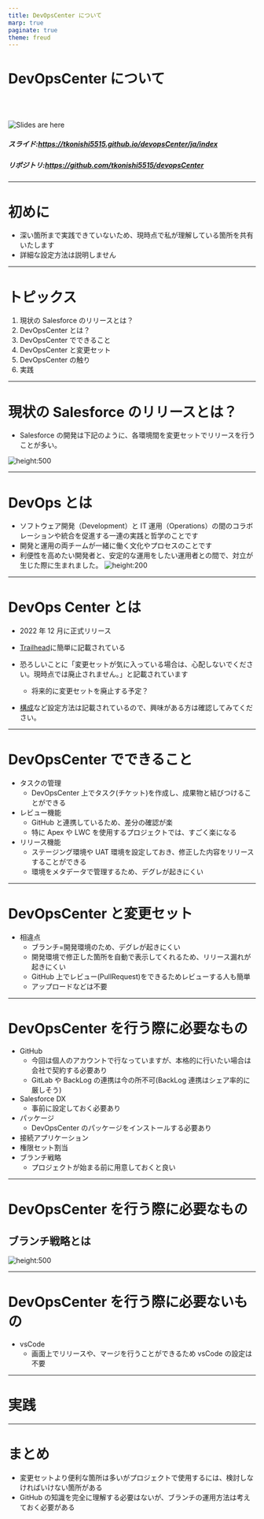 ```yaml
---
title: DevOpsCenter について
marp: true
paginate: true
theme: freud
---
```


<!-- _paginate: false -->
<!-- theme: gradient class: blue-->
<!-- theme: freud class: blue-->

# DevOpsCenter について <!-- fit -->

</br>
</br>

![Slides are here](images/qrcode.png)

##### スライド:https://tkonishi5515.github.io/devopsCenter/ja/index

##### リポジトリ:https://github.com/tkonishi5515/devopsCenter

---

# 初めに

- 深い箇所まで実践できていないため、現時点で私が理解している箇所を共有いたします
- 詳細な設定方法は説明しません

---

# トピックス

1. 現状の Salesforce のリリースとは？
2. DevOpsCenter とは？
3. DevOpsCenter でできること
4. DevOpsCenter と変更セット
5. DevOpsCenter の触り
6. 実践

---

# 現状の Salesforce のリリースとは？

- Salesforce の開発は下記のように、各環境間を変更セットでリリースを行うことが多い。

![height:500](images/3.png)

---

# DevOps とは

- ソフトウェア開発（Development）と IT 運用（Operations）の間のコラボレーションや統合を促進する一連の実践と哲学のことです
- 開発と運用の両チームが一緒に働く文化やプロセスのことです
- 利便性を高めたい開発者と、安定的な運用をしたい運用者との間で、対立が生じた際に生まれました。
  ![height:200](images/1.webp)

---

# DevOps Center とは

- 2022 年 12 月に正式リリース

- [Trailhead](https://trailhead.salesforce.com/ja/content/learn/modules/devops-center-quick-look/say-hello-to-devops-center?trailmix_creator_id=jimsharp&trailmix_slug=learn-dev-ops-center)に簡単に記載されている
- 恐ろしいことに「変更セットが気に入っている場合は、心配しないでください。現時点では廃止されません。」と記載されています

  - 将来的に変更セットを廃止する予定？

- [構成](https://help.salesforce.com/s/articleView?id=sf.devops_center_configure.htm&type=5)など設定方法は記載されているので、興味がある方は確認してみてください。

---

# DevOpsCenter でできること

- タスクの管理
  - DevOpsCenter 上でタスク(チケット)を作成し、成果物と結びつけることができる
- レビュー機能
  - GitHub と連携しているため、差分の確認が楽
  - 特に Apex や LWC を使用するプロジェクトでは、すごく楽になる
- リリース機能
  - ステージング環境や UAT 環境を設定しておき、修正した内容をリリースすることができる
  - 環境をメタデータで管理するため、デグレが起きにくい

---

# DevOpsCenter と変更セット

- 相違点
  - ブランチ=開発環境のため、デグレが起きにくい
  - 開発環境で修正した箇所を自動で表示してくれるため、リリース漏れが起きにくい
  - GitHub 上でレビュー(PullRequest)をできるためレビューする人も簡単
  - アップロードなどは不要

---

# DevOpsCenter を行う際に必要なもの

- GitHub
  - 今回は個人のアカウントで行なっていますが、本格的に行いたい場合は会社で契約する必要あり
  - GitLab や BackLog の連携は今の所不可(BackLog 連携はシェア率的に厳しそう)
- Salesforce DX
  - 事前に設定しておく必要あり
- パッケージ
  - DevOpsCenter のパッケージをインストールする必要あり
- 接続アプリケーション
- 権限セット割当
- ブランチ戦略
  - プロジェクトが始まる前に用意しておくと良い

---

# DevOpsCenter を行う際に必要なもの

## ブランチ戦略とは

![height:500](images/2.jpeg)

---

# DevOpsCenter を行う際に必要ないもの

- vsCode
  - 画面上でリリースや、マージを行うことができるため vsCode の設定は不要

---

# 実践

---

# まとめ

- 変更セットより便利な箇所は多いがプロジェクトで使用するには、検討しなければいけない箇所がある
- GitHub の知識を完全に理解する必要はないが、ブランチの運用方法は考えておく必要がある

